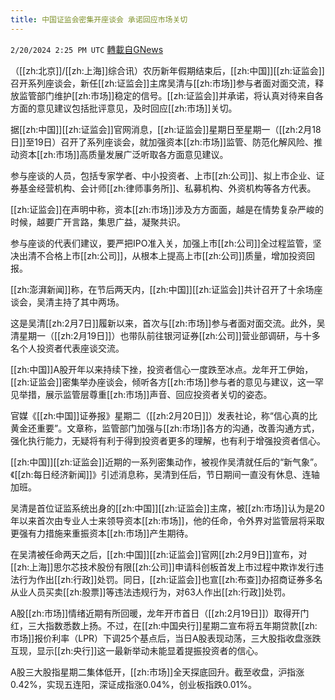 ```yaml
---
title: 中国证监会密集开座谈会 承诺回应市场关切
---
```

`2/20/2024 2:25 PM UTC` [轉載自GNews](https://gnews.org/articles/2326121)

（[[zh:北京]]/[[zh:上海]]综合讯）农历新年假期结束后，[[zh:中国]][[zh:证监会]]召开系列座谈会，新任[[zh:证监会]]主席吴清与[[zh:市场]]参与者面对面交流，释放监管部门维护[[zh:市场]]稳定的信号。[[zh:证监会]]并承诺，将认真对待来自各方面的意见建议包括批评意见，及时回应[[zh:市场]]关切。

据[[zh:中国]][[zh:证监会]]官网消息，[[zh:证监会]]星期日至星期一（[[zh:2月18日]]至19日）召开了系列座谈会，就加强资本[[zh:市场]]监管、防范化解风险、推动资本[[zh:市场]]高质量发展广泛听取各方面意见建议。

参与座谈的人员，包括专家学者、中小投资者、上市[[zh:公司]]、拟上市企业、证券基金经营机构、会计师[[zh:律师事务所]]、私募机构、外资机构等各方代表。

[[zh:证监会]]在声明中称，资本[[zh:市场]]涉及方方面面，越是在情势复杂严峻的时候，越要广开言路，集思广益，凝聚共识。

参与座谈的代表们建议，要严把IPO准入关，加强上市[[zh:公司]]全过程监管，坚决出清不合格上市[[zh:公司]]，从根本上提高上市[[zh:公司]]质量，增加投资回报。

[[zh:澎湃新闻]]称，在节后两天内，[[zh:中国]][[zh:证监会]]共计召开了十余场座谈会，吴清主持了其中两场。

这是吴清[[zh:2月7日]]履新以来，首次与[[zh:市场]]参与者面对面交流。此外，吴清星期一（[[zh:2月19日]]）也带队前往银河证券[[zh:公司]]营业部调研，与十多名个人投资者代表座谈交流。

[[zh:中国]]A股开年以来持续下挫，投资者信心一度跌至冰点。龙年开工伊始，[[zh:证监会]]密集举办座谈会，倾听各方[[zh:市场]]参与者的意见与建议，这一罕见举措，展示监管层尊重[[zh:市场]]声音、回应投资者关切的姿态。

官媒《[[zh:中国]]证券报》星期二（[[zh:2月20日]]）发表社论，称“信心真的比黄金还重要”。文章称，监管部门加强与[[zh:市场]]各方的沟通，改善沟通方式，强化执行能力，无疑将有利于得到投资者更多的理解，也有利于增强投资者信心。

[[zh:中国]][[zh:证监会]]近期的一系列密集动作，被视作吴清就任后的“新气象”。《[[zh:每日经济新闻]]》引述消息称，吴清到任后，节日期间一直没有休息、连轴加班。

吴清是首位证监系统出身的[[zh:中国]][[zh:证监会]]主席，被[[zh:市场]]认为是20年以来首次由专业人士来领导资本[[zh:市场]]，他的任命，令外界对监管层将采取更强有力措施来重振资本[[zh:市场]]产生期待。

在吴清被任命两天之后，[[zh:中国]][[zh:证监会]]官网[[zh:2月9日]]宣布，对[[zh:上海]]思尔芯技术股份有限[[zh:公司]]申请科创板首发上市过程中欺诈发行违法行为作出[[zh:行政]]处罚。同日，[[zh:证监会]]也宣[[zh:布查]]办招商证券多名从业人员买卖[[zh:股票]]等违法违规行为，对63人作出[[zh:行政]]处罚。

A股[[zh:市场]]情绪近期有所回暖，龙年开市首日（[[zh:2月19日]]）取得开门红，三大指数悉数上扬。不过，在[[zh:中国央行]]星期二宣布将五年期贷款[[zh:市场]]报价利率（LPR）下调25个基点后，当日A股表现动荡，三大股指收盘涨跌互现，显示[[zh:央行]]这一最新举动未能显着提振投资者的信心。

A股三大股指星期二集体低开，[[zh:市场]]全天探底回升。截至收盘，沪指涨0.42%，实现五连阳，深证成指涨0.04%，创业板指跌0.01%。
